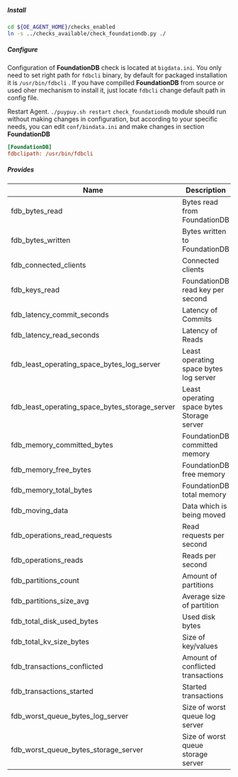 ##### **Install**

```bash
cd ${OE_AGENT_HOME}/checks_enabled
ln -s ../checks_available/check_foundationdb.py ./
```

##### **Configure**

Configuration of **FoundationDB** check is located at `bigdata.ini`. 
You only need to set right path for ```fdbcli``` binary, by default for packaged installation it is ```/usr/bin/fdbcli``` .
If you have compilled **FoundationDB** from source or used oher mechanism to install it, just locate ```fdbcli``` change default path in config file. 

Restart Agent. `./puypuy.sh restart`
`check_foundationdb` module should run without making changes in configuration, but according to your specific needs, you can edit `conf/bindata.ini` and make changes in section **FoundationDB**

```ini
[FoundationDB]
fdbclipath: /usr/bin/fdbcli
```

##### **Provides**

| Name  | Description | Type | Unit|
| ------------- | ------------- |------------- |------------- |
|fdb_bytes_read|Bytes read from FoundationDB |rate|Bytes|
|fdb_bytes_written|Bytes written to FoundationDB |rate|Bytes|
|fdb_connected_clients | Connected clients |gauge|None|
|fdb_keys_read | FoundationDB read key per second | rate| OPS|
|fdb_latency_commit_seconds | Latency of Commits |gauge| Millisecond | 
|fdb_latency_read_seconds | Latency of Reads |gauge| Millisecond |
|fdb_least_operating_space_bytes_log_server| Least operating space bytes log server |gauge| Bytes| 
|fdb_least_operating_space_bytes_storage_server | Least operating space bytes Storage server |gauge| Bytes|
|fdb_memory_committed_bytes| FoundationDB committed memory |gauge| Bytes|
|fdb_memory_free_bytes| FoundationDB free memory |gauge| Bytes|
|fdb_memory_total_bytes| FoundationDB total memory |gauge| Bytes|
|fdb_moving_data | Data which is being moved | rate | Bytes| 
|fdb_operations_read_requests | Read requests per second | rate| OPS|
|fdb_operations_reads| Reads per second | rate| OPS|
|fdb_partitions_count |Amount of partitions |gauge|None|
|fdb_partitions_size_avg |Average size of partition |gauge| Bytes |
|fdb_total_disk_used_bytes | Used disk bytes |gauge| Bytes |
|fdb_total_kv_size_bytes| Size of key/values |gauge| Bytes |
|fdb_transactions_conflicted | Amount of conflicted transactions |gauge|None|
|fdb_transactions_started | Started transactions |gauge|None|
|fdb_worst_queue_bytes_log_server| Size of worst queue log server |gauge| Bytes|
|fdb_worst_queue_bytes_storage_server| Size of worst queue storage server |gauge| Bytes|
